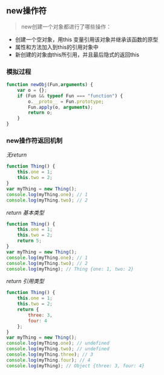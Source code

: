 ##  new操作符

> new创建一个对象都进行了哪些操作：
- 创建一个空对象，用this 变量引用该对象并继承该函数的原型
- 属性和方法加入到this的引用对象中
- 新创建的对象由this所引用，并且最后隐式的返回this

### 模拟过程
```js
function newObj(Fun,arguments) {
    var o = {};
    if (Fun && typeof Fun === "function") {
        o.__proto__ = Fun.prototype;
        Fun.apply(o, arguments);
        return o;
    }
}
```

### new操作符返回机制
*无return*
```js
function Thing() {
    this.one = 1;
    this.two = 2;
}
var myThing = new Thing();
console.log(myThing.one); // 1
console.log(myThing.two); // 2
```
*return 基本类型*
```js
function Thing() {
    this.one = 1;
    this.two = 2;
    return 5;
}
var myThing = new Thing();
console.log(myThing.one); // 1
console.log(myThing.two); // 2
console.log(myThing); // Thing {one: 1, two: 2}
```
*return 引用类型*
```js
function Thing() {
    this.one = 1;
    this.two = 2;
    return {
        three: 3,
        four: 4
    };
}
var myThing = new Thing();
console.log(myThing.one); // undefined
console.log(myThing.two); // undefined
console.log(myThing.three); // 3
console.log(myThing.four); // 4
console.log(myThing); // Object {three: 3, four: 4}
```
